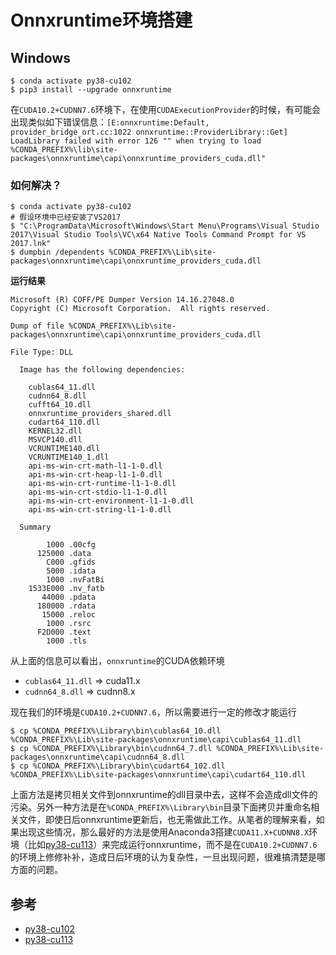 # Onnxruntime环境搭建

## Windows

```
$ conda activate py38-cu102
$ pip3 install --upgrade onnxruntime
```

在`CUDA10.2+CUDNN7.6`环境下，在使用`CUDAExecutionProvider`的时候，有可能会出现类似如下错误信息：`[E:onnxruntime:Default, provider_bridge_ort.cc:1022 onnxruntime::ProviderLibrary::Get] LoadLibrary failed with error 126 "" when trying to load %CONDA_PREFIX%\lib\site-packages\onnxruntime\capi\onnxruntime_providers_cuda.dll"`

### 如何解决？

```
$ conda activate py38-cu102
# 假设环境中已经安装了VS2017
$ "C:\ProgramData\Microsoft\Windows\Start Menu\Programs\Visual Studio 2017\Visual Studio Tools\VC\x64 Native Tools Command Prompt for VS 2017.lnk"
$ dumpbin /dependents %CONDA_PREFIX%\Lib\site-packages\onnxruntime\capi\onnxruntime_providers_cuda.dll
```

**运行结果**

```
Microsoft (R) COFF/PE Dumper Version 14.16.27048.0
Copyright (C) Microsoft Corporation.  All rights reserved.

Dump of file %CONDA_PREFIX%\Lib\site-packages\onnxruntime\capi\onnxruntime_providers_cuda.dll

File Type: DLL

  Image has the following dependencies:

    cublas64_11.dll
    cudnn64_8.dll
    cufft64_10.dll
    onnxruntime_providers_shared.dll
    cudart64_110.dll
    KERNEL32.dll
    MSVCP140.dll
    VCRUNTIME140.dll
    VCRUNTIME140_1.dll
    api-ms-win-crt-math-l1-1-0.dll
    api-ms-win-crt-heap-l1-1-0.dll
    api-ms-win-crt-runtime-l1-1-0.dll
    api-ms-win-crt-stdio-l1-1-0.dll
    api-ms-win-crt-environment-l1-1-0.dll
    api-ms-win-crt-string-l1-1-0.dll

  Summary

        1000 .00cfg
      125000 .data
        C000 .gfids
        5000 .idata
        1000 .nvFatBi
    1533E000 .nv_fatb
       44000 .pdata
      180000 .rdata
       15000 .reloc
        1000 .rsrc
      F2D000 .text
        1000 .tls
```

从上面的信息可以看出，`onnxruntime`的CUDA依赖环境

- `cublas64_11.dll` => cuda11.x
- `cudnn64_8.dll` => cudnn8.x

现在我们的环境是`CUDA10.2+CUDNN7.6`，所以需要进行一定的修改才能运行

```
$ cp %CONDA_PREFIX%\Library\bin\cublas64_10.dll %CONDA_PREFIX%\Lib\site-packages\onnxruntime\capi\cublas64_11.dll
$ cp %CONDA_PREFIX%\Library\bin\cudnn64_7.dll %CONDA_PREFIX%\Lib\site-packages\onnxruntime\capi\cudnn64_8.dll
$ cp %CONDA_PREFIX%\Library\bin\cudart64_102.dll %CONDA_PREFIX%\Lib\site-packages\onnxruntime\capi\cudart64_110.dll
```

上面方法是拷贝相关文件到onnxruntime的dll目录中去，这样不会造成dll文件的污染。另外一种方法是在`%CONDA_PREFIX%\Library\bin`目录下面拷贝并重命名相关文件，即使日后onnxruntime更新后，也无需做此工作。从笔者的理解来看，如果出现这些情况，那么最好的方法是使用Anaconda3搭建`CUDA11.X+CUDNN8.X`环境（比如[py38-cu113](https://github.com/SNSerHello/MyNotes/blob/main/anaconda3/py38-cu113.yaml)）来完成运行onnxruntime，而不是在`CUDA10.2+CUDNN7.6`的环境上修修补补，造成日后环境的认为复杂性，一旦出现问题，很难搞清楚是哪方面的问题。



## 参考

- [py38-cu102](https://github.com/SNSerHello/MyNotes/blob/main/anaconda3/py38-cu102.yaml)
- [py38-cu113](https://github.com/SNSerHello/MyNotes/blob/main/anaconda3/py38-cu113.yaml)